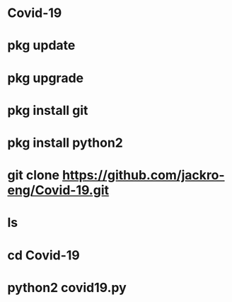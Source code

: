 # Covid-19
# pkg update
# pkg upgrade
# pkg install git
# pkg install python2
# git clone https://github.com/jackro-eng/Covid-19.git
# ls
# cd Covid-19
# python2 covid19.py
